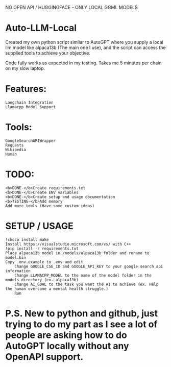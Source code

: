 NO OPEN API / HUGGINGFACE - ONLY LOCAL GGML MODELS

# Auto-LLM-Local
Created my own python script similar to AutoGPT where you supply a local llm model like alpaca13b (The main one I use), and the script can access the supplied tools to achieve your objective.

Code fully works as expected in my testing. Takes me 5 minutes per chain on my slow laptop.

# Features:
	Langchain Integration
	Llamacpp Model Support
  
# Tools:
    GoogleSearchAPIWrapper
    Requests
    Wikipedia
    Human
    
# TODO:
	<b>DONE-</b>Create requirements.txt
	<b>DONE-</b>Create ENV variables
	<b>DONE-</b>Create setup and usage documentation
    <b>TESTING-</b>Add memory
	Add more tools (Have some custom ideas)
	
# SETUP / USAGE
	!choco install make
	Install https://visualstudio.microsoft.com/vs/ with C++
	!pip install -r requirements.txt
	Place alpaca13b model in /models/alpaca13b folder and rename to model.bin
	Copy .env.example to .env and edit
		Change GOOGLE_CSE_ID and GOOGLE_API_KEY to your google search api information
		Change LLAMACPP_MODEL to the name of the model folder in the models directory (ex. alpaca13b)
		Change AI_GOAL to the task you want the AI to achieve (ex. Help the human overcome a mental health struggle.)
		Run


# P.S. New to python and github, just trying to do my part as I see a lot of people are asking how to do AutoGPT locally without any OpenAPI support.
